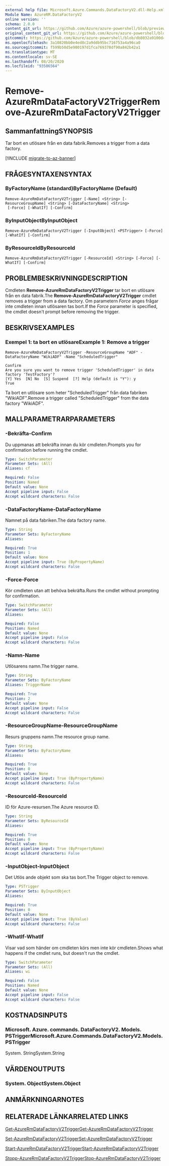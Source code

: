 ```yaml
---
external help file: Microsoft.Azure.Commands.DataFactoryV2.dll-Help.xml
Module Name: AzureRM.DataFactoryV2
online version: ''
schema: 2.0.0
content_git_url: https://github.com/Azure/azure-powershell/blob/preview/src/ResourceManager/DataFactories/Commands.DataFactoryV2/help/Remove-AzureRmDataFactoryV2Trigger.md
original_content_git_url: https://github.com/Azure/azure-powershell/blob/preview/src/ResourceManager/DataFactories/Commands.DataFactoryV2/help/Remove-AzureRmDataFactoryV2Trigger.md
gitcommit: https://github.com/Azure/azure-powershell/blob/db8032a9100d47fd3aa4248c7807d8e0bb538e83
ms.openlocfilehash: 3a10820bb0e4ed8c2a9ddb95bc716753a4a96ca0
ms.sourcegitcommit: f599b50d5e980197d1fca769378df90a842b42a1
ms.translationtype: MT
ms.contentlocale: sv-SE
ms.lasthandoff: 08/20/2020
ms.locfileid: "93586564"
---
```

# <span data-ttu-id="24906-101">Remove-AzureRmDataFactoryV2Trigger</span><span class="sxs-lookup"><span data-stu-id="24906-101">Remove-AzureRmDataFactoryV2Trigger</span></span>

## <span data-ttu-id="24906-102">Sammanfattning</span><span class="sxs-lookup"><span data-stu-id="24906-102">SYNOPSIS</span></span>
<span data-ttu-id="24906-103">Tar bort en utlösare från en data fabrik.</span><span class="sxs-lookup"><span data-stu-id="24906-103">Removes a trigger from a data factory.</span></span>

[!INCLUDE [migrate-to-az-banner](../../includes/migrate-to-az-banner.md)]

## <span data-ttu-id="24906-104">FRÅGESYNTAXEN</span><span class="sxs-lookup"><span data-stu-id="24906-104">SYNTAX</span></span>

### <span data-ttu-id="24906-105">ByFactoryName (standard)</span><span class="sxs-lookup"><span data-stu-id="24906-105">ByFactoryName (Default)</span></span>
```
Remove-AzureRmDataFactoryV2Trigger [-Name] <String> [-ResourceGroupName] <String> [-DataFactoryName] <String>
 [-Force] [-WhatIf] [-Confirm]
```

### <span data-ttu-id="24906-106">ByInputObject</span><span class="sxs-lookup"><span data-stu-id="24906-106">ByInputObject</span></span>
```
Remove-AzureRmDataFactoryV2Trigger [-InputObject] <PSTrigger> [-Force] [-WhatIf] [-Confirm]
```

### <span data-ttu-id="24906-107">ByResourceId</span><span class="sxs-lookup"><span data-stu-id="24906-107">ByResourceId</span></span>
```
Remove-AzureRmDataFactoryV2Trigger [-ResourceId] <String> [-Force] [-WhatIf] [-Confirm]
```

## <span data-ttu-id="24906-108">PROBLEMBESKRIVNING</span><span class="sxs-lookup"><span data-stu-id="24906-108">DESCRIPTION</span></span>
<span data-ttu-id="24906-109">Cmdleten **Remove-AzureRmDataFactoryV2Trigger** tar bort en utlösare från en data fabrik.</span><span class="sxs-lookup"><span data-stu-id="24906-109">The **Remove-AzureRmDataFactoryV2Trigger** cmdlet removes a trigger from a data factory.</span></span> <span data-ttu-id="24906-110">Om parametern _Force_ anges frågar inte cmdleten innan utlösaren tas bort.</span><span class="sxs-lookup"><span data-stu-id="24906-110">If the _Force_ parameter is specified, the cmdlet doesn't prompt before removing the trigger.</span></span>

## <span data-ttu-id="24906-111">BESKRIVS</span><span class="sxs-lookup"><span data-stu-id="24906-111">EXAMPLES</span></span>

### <span data-ttu-id="24906-112">Exempel 1: ta bort en utlösare</span><span class="sxs-lookup"><span data-stu-id="24906-112">Example 1: Remove a trigger</span></span>
```
Remove-AzureRmDataFactoryV2Trigger -ResourceGroupName "ADF" -DataFactoryName "WikiADF" -Name "ScheduledTrigger"

Confirm
Are you sure you want to remove trigger 'ScheduledTrigger' in data factory 'TestFactory'?
[Y] Yes  [N] No  [S] Suspend  [?] Help (default is "Y"): y
True
```

<span data-ttu-id="24906-113">Ta bort en utlösare som heter "ScheduledTrigger" från data fabriken "WikiADF".</span><span class="sxs-lookup"><span data-stu-id="24906-113">Remove a trigger called "ScheduledTrigger" from the data factory "WikiADF".</span></span>

## <span data-ttu-id="24906-114">MALLPARAMETRAR</span><span class="sxs-lookup"><span data-stu-id="24906-114">PARAMETERS</span></span>

### <span data-ttu-id="24906-115">-Bekräfta</span><span class="sxs-lookup"><span data-stu-id="24906-115">-Confirm</span></span>
<span data-ttu-id="24906-116">Du uppmanas att bekräfta innan du kör cmdleten.</span><span class="sxs-lookup"><span data-stu-id="24906-116">Prompts you for confirmation before running the cmdlet.</span></span>

```yaml
Type: SwitchParameter
Parameter Sets: (All)
Aliases: cf

Required: False
Position: Named
Default value: None
Accept pipeline input: False
Accept wildcard characters: False
```

### <span data-ttu-id="24906-117">-DataFactoryName</span><span class="sxs-lookup"><span data-stu-id="24906-117">-DataFactoryName</span></span>
<span data-ttu-id="24906-118">Namnet på data fabriken.</span><span class="sxs-lookup"><span data-stu-id="24906-118">The data factory name.</span></span>

```yaml
Type: String
Parameter Sets: ByFactoryName
Aliases: 

Required: True
Position: 1
Default value: None
Accept pipeline input: True (ByPropertyName)
Accept wildcard characters: False
```

### <span data-ttu-id="24906-119">-Force</span><span class="sxs-lookup"><span data-stu-id="24906-119">-Force</span></span>
<span data-ttu-id="24906-120">Kör cmdleten utan att behöva bekräfta.</span><span class="sxs-lookup"><span data-stu-id="24906-120">Runs the cmdlet without prompting for confirmation.</span></span>

```yaml
Type: SwitchParameter
Parameter Sets: (All)
Aliases: 

Required: False
Position: Named
Default value: None
Accept pipeline input: False
Accept wildcard characters: False
```

### <span data-ttu-id="24906-121">-Namn</span><span class="sxs-lookup"><span data-stu-id="24906-121">-Name</span></span>
<span data-ttu-id="24906-122">Utlösarens namn.</span><span class="sxs-lookup"><span data-stu-id="24906-122">The trigger name.</span></span>

```yaml
Type: String
Parameter Sets: ByFactoryName
Aliases: TriggerName

Required: True
Position: 2
Default value: None
Accept pipeline input: False
Accept wildcard characters: False
```

### <span data-ttu-id="24906-123">-ResourceGroupName</span><span class="sxs-lookup"><span data-stu-id="24906-123">-ResourceGroupName</span></span>
<span data-ttu-id="24906-124">Resurs gruppens namn.</span><span class="sxs-lookup"><span data-stu-id="24906-124">The resource group name.</span></span>

```yaml
Type: String
Parameter Sets: ByFactoryName
Aliases: 

Required: True
Position: 0
Default value: None
Accept pipeline input: True (ByPropertyName)
Accept wildcard characters: False
```

### <span data-ttu-id="24906-125">-ResourceId</span><span class="sxs-lookup"><span data-stu-id="24906-125">-ResourceId</span></span>
<span data-ttu-id="24906-126">ID för Azure-resursen.</span><span class="sxs-lookup"><span data-stu-id="24906-126">The Azure resource ID.</span></span>

```yaml
Type: String
Parameter Sets: ByResourceId
Aliases: 

Required: True
Position: 0
Default value: None
Accept pipeline input: True (ByPropertyName)
Accept wildcard characters: False
```

### <span data-ttu-id="24906-127">-InputObject</span><span class="sxs-lookup"><span data-stu-id="24906-127">-InputObject</span></span>
<span data-ttu-id="24906-128">Det Utlös ande objekt som ska tas bort.</span><span class="sxs-lookup"><span data-stu-id="24906-128">The Trigger object to remove.</span></span>

```yaml
Type: PSTrigger
Parameter Sets: ByInputObject
Aliases: 

Required: True
Position: 0
Default value: None
Accept pipeline input: True (ByValue)
Accept wildcard characters: False
```

### <span data-ttu-id="24906-129">-WhatIf</span><span class="sxs-lookup"><span data-stu-id="24906-129">-WhatIf</span></span>
<span data-ttu-id="24906-130">Visar vad som händer om cmdleten körs men inte kör cmdleten.</span><span class="sxs-lookup"><span data-stu-id="24906-130">Shows what happens if the cmdlet runs, but doesn't run the cmdlet.</span></span>

```yaml
Type: SwitchParameter
Parameter Sets: (All)
Aliases: wi

Required: False
Position: Named
Default value: None
Accept pipeline input: False
Accept wildcard characters: False
```

## <span data-ttu-id="24906-131">KOSTNADS</span><span class="sxs-lookup"><span data-stu-id="24906-131">INPUTS</span></span>

### <span data-ttu-id="24906-132">Microsoft. Azure. commands. DataFactoryV2. Models. PSTrigger</span><span class="sxs-lookup"><span data-stu-id="24906-132">Microsoft.Azure.Commands.DataFactoryV2.Models.PSTrigger</span></span>
<span data-ttu-id="24906-133">System. String</span><span class="sxs-lookup"><span data-stu-id="24906-133">System.String</span></span>


## <span data-ttu-id="24906-134">VÄRDEN</span><span class="sxs-lookup"><span data-stu-id="24906-134">OUTPUTS</span></span>

### <span data-ttu-id="24906-135">System. Object</span><span class="sxs-lookup"><span data-stu-id="24906-135">System.Object</span></span>

## <span data-ttu-id="24906-136">ANMÄRKNINGAR</span><span class="sxs-lookup"><span data-stu-id="24906-136">NOTES</span></span>

## <span data-ttu-id="24906-137">RELATERADE LÄNKAR</span><span class="sxs-lookup"><span data-stu-id="24906-137">RELATED LINKS</span></span>
[<span data-ttu-id="24906-138">Get-AzureRmDataFactoryV2Trigger</span><span class="sxs-lookup"><span data-stu-id="24906-138">Get-AzureRmDataFactoryV2Trigger</span></span>]()

[<span data-ttu-id="24906-139">Set-AzureRmDataFactoryV2Trigger</span><span class="sxs-lookup"><span data-stu-id="24906-139">Set-AzureRmDataFactoryV2Trigger</span></span>]()

[<span data-ttu-id="24906-140">Start-AzureRmDataFactoryV2Trigger</span><span class="sxs-lookup"><span data-stu-id="24906-140">Start-AzureRmDataFactoryV2Trigger</span></span>]()

[<span data-ttu-id="24906-141">Stopp-AzureRmDataFactoryV2Trigger</span><span class="sxs-lookup"><span data-stu-id="24906-141">Stop-AzureRmDataFactoryV2Trigger</span></span>]()

